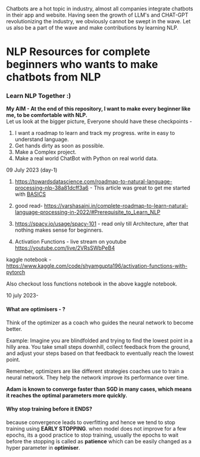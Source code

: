 Chatbots are a hot topic in industry, almost all companies integrate chatbots in their app and website. Having seen the growth of LLM's and CHAT-GPT revolutionizing the industry, we obviously cannot be swept in the wave. Let us also be a part of the wave and make contributions by learning NLP.

# NLP Resources for complete beginners who wants to make chatbots from NLP

### Learn NLP Together :)

<b> My AIM - At the end of this repository, I want to make every beginner like me, to be comfortable with NLP. </b>
<br>
Let us look at the bigger picture, Everyone should have these checkpoints -
1. I want a roadmap to learn and track my progress. write in easy to understand language.
2. Get hands dirty as soon as possible.
3. Make a Complex project.
4. Make a real world ChatBot with Python on real world data.

09 July 2023 (day-1)

1. https://towardsdatascience.com/roadmap-to-natural-language-processing-nlp-38a81dcff3a6 - This article was great to get me started with [BASICS](./basics/Basics.md)

2. good read-  https://varshasaini.in/complete-roadmap-to-learn-natural-language-processing-in-2022/#Prerequisite_to_Learn_NLP

3. https://spacy.io/usage/spacy-101 - read only till Architecture, after that nothing makes sense for beginners.

4. Activation Functions - live stream on youtube https://youtube.com/live/2VRsSWbPeB4

kaggle notebook - https://www.kaggle.com/code/shyamgupta196/activation-functions-with-pytorch 

Also checkout loss functions notebook in the above kaggle notebook.

10 july 2023- 

#### What are optimisers - ?
Think of the optimizer as a coach who guides the neural network to become better.

Example: Imagine you are blindfolded and trying to find the lowest point in a hilly area. You take small steps downhill, collect feedback from the ground, and adjust your steps based on that feedback to eventually reach the lowest point.

Remember, optimizers are like different strategies coaches use to train a neural network. They help the network improve its performance over time.

**Adam is known to converge faster than SGD in many cases, which means it reaches the optimal parameters more quickly.**

#### Why stop training before it ENDS?

because convergence leads to overfitting and hence we tend to stop training using **EARLY STOPPING**. when model does not improve for a few epochs, its a good practice to stop training, usually the epochs to wait before the stopping is called as **patience** which can be easily changed as a hyper parameter in **optimiser**.


